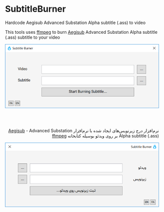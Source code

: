 # SubtitleBurner
Hardcode Aegisub Advanced Substation Alpha subtitle (.ass) to video

This tools uses [ffmpeg](https://ffmpeg.org/) to burn [Aegisub](http://www.aegisub.org/) Advanced Substation Alpha subtitle (.ass) subtitle to your video

![Subtitle Burner](images/subtitle_burner_en.png)

<br />
<br />
<div dir="rtl">

نرم‌افزار درج زیرنویس‌های ایجاد شده با نرم‌افزار 
[Aegisub](http://www.aegisub.org/) - Advanced Substation Alpha subtitle (.ass) 
 بر روی ویدئو بوسیله کتابخانه 
 [ffmpeg](https://ffmpeg.org/)

</div>

![Subtitle Burner](images/subtitle_burner_fa.png)


